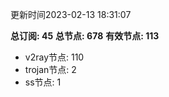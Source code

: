 更新时间2023-02-13 18:31:07

**总订阅: 45**
**总节点: 678**
**有效节点: 113**
- v2ray节点: 110
- trojan节点: 2
- ss节点: 1
